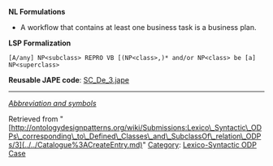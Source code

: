 __NL Formulations__



* A workflow that contains at least one business task is a business plan.


  

__LSP Formalization__




```
[A/any] NP<subclass> REPRO VB [(NP<class>,)* and/or NP<class> be [a] NP<superclass>

```

__Reusable JAPE code__: [SC\_De\_3.jape](../../images/2/2f/SC_De_3.jape "SC De 3.jape")





---


_[Abbreviation and symbols](../../Community/LSPSymbols.md "Community:LSPSymbols")_





Retrieved from "[http://ontologydesignpatterns.org/wiki/Submissions:Lexico\_Syntactic\_ODPs\_corresponding\_to\_Defined\_Classes\_and\_SubclassOf\_relation\_ODPs/3](../../Catalogue%3ACreateEntry.md)"
 [Category](http://ontologydesignpatterns.org/wiki/Special:Categories "Special:Categories"): [Lexico-Syntactic ODP Case](../../Category/Lexico-Syntactic_ODP_Case.md "Category:Lexico-Syntactic ODP Case")